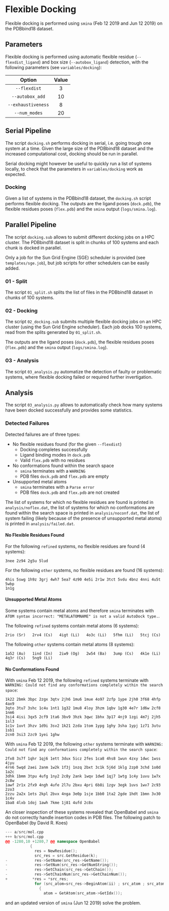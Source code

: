 # Flexible Docking

Flexible docking is performed using `smina` (Feb 12 2019 and Jun 12 2019) on the PDBbind18 dataset.

## Parameters

Flexible docking is performed using automatic flexible residue (`--flexdist_ligand`) and box size (`--autobox_ligand`) detection, with the following parameters (see `variables/docking`):

| Option            | Value | 
| :----------------:|:-----:|
| `--flexdist`      | 3     |
| `--autobox_add`   | 10    |
| `--exhaustiveness`| 8     |
| `--num_modes`     | 20    |

## Serial Pipeline

The script `docking.sh` performs docking in serial, i.e. going trough one system at a time. Given the large size of the PDBbind18 dataset and the increased computational cost, docking should be run in parallel.

Serial docking might however be useful to quickly run a list of systems locally, to check that the parameters in `variables/docking` work as expected.

### Docking

Given a list of systems in the PDBbind18 dataset, the `docking.sh` script performs flexible docking. The outputs are the ligand poses (`dock.pdb`), the flexible residues poses (`flex.pdb`) and the `smina` output (`logs/smina.log`).

## Parallel Pipeline

The script `docking.sub` allows to submit different docking jobs on a HPC cluster. The PDBbind18 dataset is split in chunks of 100 systems and each chunk is docked in parallel.

Only a job for the Sun Grid Engine (SGE) scheduler is provided (see `templates/sge.job`), but job scripts for other schedulers can be easily added.

### 01 - Split

The script `01_split.sh` splits the list of files in the PDBbind18 dataset in chunks of 100 systems.

### 02 - Docking

The script `02_docking.sub` submits multiple flexible docking jobs on an HPC cluster (using the Sun Grid Engine scheduler). Each job docks 100 systems, read from the splits generated by `01_split.sh`.

The outputs are the ligand poses (`dock.pdb`), the flexible residues poses (`flex.pdb`) and the `smina` output (`logs/smina.log`).


### 03 - Analysis

The script `03_analysis.py` automatize the detection of faulty or problematic systems, where flexible docking failed or required further invertigation.

## Analysis

The script `03_analysis.py` allows to automatically check how many systems have been docked successfully and provides some statistics.

### Detected Failures

Detected failures are of three types:

* No flexible residues found (for the given `--flexdist`)
    * Docking completes successfully
    * Ligand binding modes in `dock.pdb`
    * Valid `flex.pdb` with no residues
* No conformations found within the search space
    * `smina` terminates with a `WARNING`
    * PDB files `dock.pdb` and `flex.pdb` are empty
* Unsupported metal atoms
    * `smina` terminates with a `Parse error`
    * PDB files `dock.pdb` and `flex.pdb` are not created

The list of systems for which no flexible residues are found is printed in `analysis/noflex.dat`, the list of systems for which no conformations are found within the search space is printed in `analysis/noconf.dat`, the list of system failing (likely because of the presence of unsupported metal atoms) is printed in `analysis/failed.dat`.

#### No Flexible Residues Found

For the following `refined` systems, no flexible residues are found (4 systems):
```
3nee 2z94 2g5u 5lud
```

For the following `other` systems, no flexible residues are found (16 systems):
```
4his 5swg 1h9z 3grj 4wh7 5ea7 4z90 4e5i 2r1w 3tct 5vdu 4bnz 4nni 4u5t 5wbp
1n1g
```

#### Unsupported Metal Atoms

Some systems contain metal atoms and therefore `smina` terminates with `ATOM syntax incorrect: "METALATOMNAME" is not a valid AutoDock type.`.

The following `refined` systems contain metal atoms (6 systems):
```
2rio (Sr)   2rv4 (Cs)   4igt (Li)   4o3c (Li)   5fhm (Li)   5tcj (Cs)
```

The following `other` systems contain metal atoms (8 systems):
```
1a52 (Au)   1ind (In)   2iw9 (Og)   2w54 (Ba)   3ump (Cs)   4k1e (Li)
4q3r (Cs)   5ng9 (Li)
```

#### No Conformations Found

With `smina` Feb 12 2019, the following `refined` systems terminate with `WARNING: Could not find any conformations completely within the search space`:
```
1k22 2bmk 3bpc 2zgx 3qtv 2jh6 1mu6 1mue 4o97 2zfp 1ype 2jh0 3f68 4hfp 4ax9
3qto 3tu7 3shc 1c4u 1nt1 1g32 1mu8 4loy 3hzm 1qbv 1g30 4e7r 1d6w 2cf8 1nm6
3si4 4isi 3qx5 2cf9 1ta6 3bv9 3hzk 3qwc 1bhx 3p17 4nj9 1zgi 4m7j 2jh5 1sl3
1c1v 1uvt 3hzv 1d9i 3sv2 1k21 2zda 1tom 1ypg 1ghy 3sha 1ypj 1z71 3utu 1sb1
2cn0 3si3 2zc9 1yei 1ghw
```

With `smina` Feb 12 2019, the following `other` systems terminate with `WARNING: Could not find any conformations completely within the search space`:
```
2fx8 3s7f 1qhr 1qj6 1ett 3dux 5icz 2fes 1ca8 4hs8 1wun 4zxy 1dwc 1wss 4jyu
4rn6 5wqd 2aei 2anm 1w2k 1f3j 1nzq 2bxt 3c1k 5j6d 1klg 2zp0 3chd 1o0d 1a2c
3dhk 1bmm 3tpu 4ufg 1ny2 2c8y 2ank 1wqv 1dwd 1qj7 1wtg 1c4y 1uvu 1w7x 2c8w
1awf 2r1x 2fx9 4ngh 4ufe 2l7u 2bxu 4pri 6b8i 1zgv 3egk 1uvs 1wv7 2c93 2zo3
2zzu 2a2x 1ets 2kpl 2bvx 4nga 3e0p 1sje 1bb0 1ta2 2gde 1hdt 1bmn 3v30 1c4v
1ba8 4lxb 1doj 1awh 7kme 1j81 4ufd 2c8x
```

An closer inspection of these systems revealed that OpenBabel and `smina` do not correctly handle insertion codes in PDB files. The following patch to OpenBabel (by David R. Koes)
```c++
--- a/src/mol.cpp
+++ b/src/mol.cpp
@@ -1280,10 +1280,7 @@ namespace OpenBabel
           {
             res = NewResidue();
             src_res = src.GetResidue(k);
-            res->SetName(src_res->GetName());
-            res->SetNum(src_res->GetNumString());
-            res->SetChain(src_res->GetChain());
-            res->SetChainNum(src_res->GetChainNum());
+           *res = *src_res;
             for (src_atom=src_res->BeginAtom(ii) ; src_atom ; src_atom=src_res->NextAtom(ii))
               {
                 atom = GetAtom(src_atom->GetIdx());
```
and an updated version of `smina` (Jun 12 2019) solve the problem.